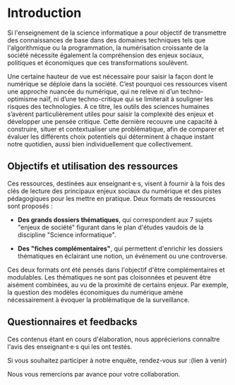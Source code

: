 
# Introduction

Si l'enseignement de la science informatique a pour objectif de transmettre des connaissances de base dans des domaines techniques tels que l'algorithmique ou la programmation, la numérisation croissante de la société nécessite également la compréhension des enjeux sociaux, politiques et économiques que ces transformations soulèvent. 

Une certaine hauteur de vue est nécessaire pour saisir la façon dont le numérique se déploie dans la société. C’est pourquoi ces ressources visent une approche nuancée du numérique, qui ne relève ni d’un techno-optimisme naïf, ni d’une techno-critique qui se limiterait à souligner les risques des technologies. A ce titre, les outils des sciences humaines s’avèrent particulièrement utiles pour saisir la complexité des enjeux et développer une pensée critique. Cette dernière recouvre une capacité à construire, situer et contextualiser une problématique, afin de comparer et évaluer les différents choix potentiels qui déterminent à chaque instant notre quotidien, aussi bien individuellement que collectivement.


## Objectifs et utilisation des ressources

Ces ressources, destinées aux enseignant·e·s, visent à fournir à la fois des clés de lecture des principaux enjeux sociaux du numérique et des pistes pédagogiques pour les mettre en pratique. Deux formats de ressources sont proposés :

* **Des grands dossiers thématiques**, qui correspondent aux 7 sujets "enjeux de société" figurant dans le plan d'études vaudois de la discipline "Science informatique".


* **Des "fiches complémentaires"**, qui permettent d'enrichir les dossiers thématiques en éclairant une notion, un événement ou une controverse.

Ces deux formats ont été pensés dans l'objectif d'être complémentaires et modulables. Les thématiques ne sont pas cloisonnées et peuvent être aisément combinées, au vu de la proximité de certains enjeux. Par exemple, la question des modèles économiques du numérique amène nécessairement à évoquer la problématique de la surveillance.


## Questionnaires et feedbacks


Ces contenus étant en cours d'élaboration, nous apprécierions connaître l'avis des enseignant·e·s qui les ont testés.

Si vous souhaitez participer à notre enquête, rendez-vous sur :(lien à venir)

Nous vous remercions par avance pour votre collaboration.